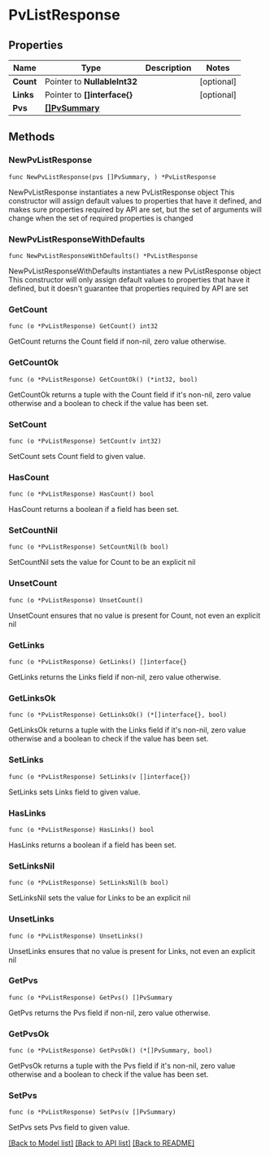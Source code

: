 # PvListResponse

## Properties

Name | Type | Description | Notes
------------ | ------------- | ------------- | -------------
**Count** | Pointer to **NullableInt32** |  | [optional] 
**Links** | Pointer to **[]interface{}** |  | [optional] 
**Pvs** | [**[]PvSummary**](PvSummary.md) |  | 

## Methods

### NewPvListResponse

`func NewPvListResponse(pvs []PvSummary, ) *PvListResponse`

NewPvListResponse instantiates a new PvListResponse object
This constructor will assign default values to properties that have it defined,
and makes sure properties required by API are set, but the set of arguments
will change when the set of required properties is changed

### NewPvListResponseWithDefaults

`func NewPvListResponseWithDefaults() *PvListResponse`

NewPvListResponseWithDefaults instantiates a new PvListResponse object
This constructor will only assign default values to properties that have it defined,
but it doesn't guarantee that properties required by API are set

### GetCount

`func (o *PvListResponse) GetCount() int32`

GetCount returns the Count field if non-nil, zero value otherwise.

### GetCountOk

`func (o *PvListResponse) GetCountOk() (*int32, bool)`

GetCountOk returns a tuple with the Count field if it's non-nil, zero value otherwise
and a boolean to check if the value has been set.

### SetCount

`func (o *PvListResponse) SetCount(v int32)`

SetCount sets Count field to given value.

### HasCount

`func (o *PvListResponse) HasCount() bool`

HasCount returns a boolean if a field has been set.

### SetCountNil

`func (o *PvListResponse) SetCountNil(b bool)`

 SetCountNil sets the value for Count to be an explicit nil

### UnsetCount
`func (o *PvListResponse) UnsetCount()`

UnsetCount ensures that no value is present for Count, not even an explicit nil
### GetLinks

`func (o *PvListResponse) GetLinks() []interface{}`

GetLinks returns the Links field if non-nil, zero value otherwise.

### GetLinksOk

`func (o *PvListResponse) GetLinksOk() (*[]interface{}, bool)`

GetLinksOk returns a tuple with the Links field if it's non-nil, zero value otherwise
and a boolean to check if the value has been set.

### SetLinks

`func (o *PvListResponse) SetLinks(v []interface{})`

SetLinks sets Links field to given value.

### HasLinks

`func (o *PvListResponse) HasLinks() bool`

HasLinks returns a boolean if a field has been set.

### SetLinksNil

`func (o *PvListResponse) SetLinksNil(b bool)`

 SetLinksNil sets the value for Links to be an explicit nil

### UnsetLinks
`func (o *PvListResponse) UnsetLinks()`

UnsetLinks ensures that no value is present for Links, not even an explicit nil
### GetPvs

`func (o *PvListResponse) GetPvs() []PvSummary`

GetPvs returns the Pvs field if non-nil, zero value otherwise.

### GetPvsOk

`func (o *PvListResponse) GetPvsOk() (*[]PvSummary, bool)`

GetPvsOk returns a tuple with the Pvs field if it's non-nil, zero value otherwise
and a boolean to check if the value has been set.

### SetPvs

`func (o *PvListResponse) SetPvs(v []PvSummary)`

SetPvs sets Pvs field to given value.



[[Back to Model list]](../README.md#documentation-for-models) [[Back to API list]](../README.md#documentation-for-api-endpoints) [[Back to README]](../README.md)


